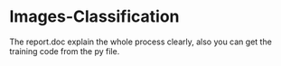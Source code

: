 # Images-Classification
The report.doc explain the whole process clearly, also you can get the training code from the py file.
